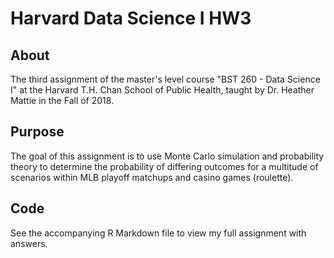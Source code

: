 # Harvard Data Science I HW3

## About

The third assignment of the master's level course "BST 260 - Data Science I" at the Harvard T.H. Chan School of Public Health, taught by Dr. Heather Mattie in the Fall of 2018.

## Purpose

The goal of this assignment is to use Monte Carlo simulation and probability theory to determine the probability of differing outcomes for a multitude of scenarios within MLB playoff matchups and casino games (roulette).

## Code

See the accompanying R Markdown file to view my full assignment with answers.
